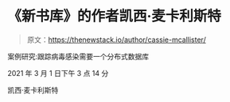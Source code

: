 # 《新书库》的作者凯西·麦卡利斯特

> 原文：<https://thenewstack.io/author/cassie-mcallister/>

案例研究:跟踪病毒感染需要一个分布式数据库

2021 年 3 月 1 日下午 3 点 14 分

凯西·麦卡利斯特